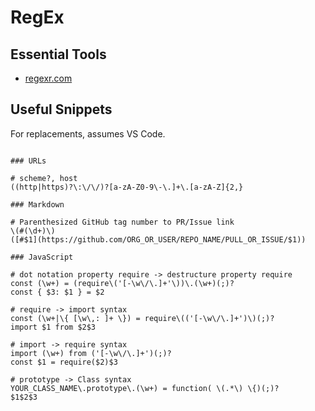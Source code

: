 
# RegEx

## Essential Tools

- [regexr.com](https://regexr.com)

## Useful Snippets

For replacements, assumes VS Code.

```shell

### URLs

# scheme?, host
((http|https)?\:\/\/)?[a-zA-Z0-9\-\.]+\.[a-zA-Z]{2,}

### Markdown

# Parenthesized GitHub tag number to PR/Issue link
\(#(\d+)\)
([#$1](https://github.com/ORG_OR_USER/REPO_NAME/PULL_OR_ISSUE/$1))

### JavaScript

# dot notation property require -> destructure property require
const (\w+) = (require\('[-\w\/\.]+'\))\.(\w+)(;)?
const { $3: $1 } = $2

# require -> import syntax
const (\w+|\{ [\w\,: ]+ \}) = require\(('[-\w\/\.]+')\)(;)?
import $1 from $2$3

# import -> require syntax
import (\w+) from ('[-\w\/\.]+')(;)?
const $1 = require($2)$3

# prototype -> Class syntax
YOUR_CLASS_NAME\.prototype\.(\w+) = function( \(.*\) \{)(;)?
$1$2$3
```
